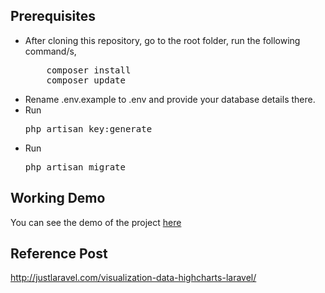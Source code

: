 ## Prerequisites
<ul>
<li>After cloning this repository, go to the root folder, run the following command/s,
<pre>
    composer install
    composer update</pre>
</li>
<li>Rename .env.example to .env and provide your database details there.</li>

<li>Run <pre>php artisan key:generate</pre> </li>

<li>Run <pre>php artisan migrate</pre> </li>
</ul>

## Working Demo
You can see the demo of the project <a href="http://demos.justlaravel.com/highcharts-in-laravel/">here</a>

## Reference Post
<a href="http://justlaravel.com/visualization-data-highcharts-laravel">http://justlaravel.com/visualization-data-highcharts-laravel/
</a>
